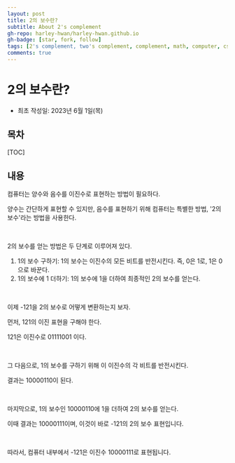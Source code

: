 ```yaml
---
layout: post
title: 2의 보수란?
subtitle: About 2's complement
gh-repo: harley-hwan/harley-hwan.github.io
gh-badge: [star, fork, follow]
tags: [2's complement, two's complement, complement, math, computer, cs]
comments: true
---
```


# 2의 보수란?

- 최초 작성일: 2023년 6월 1일(목)

## 목차

[TOC]

## 내용

컴퓨터는 양수와 음수를 이진수로 표현하는 방법이 필요하다. 

양수는 간단하게 표현할 수 있지만, 음수를 표현하기 위해 컴퓨터는 특별한 방법, '2의 보수'라는 방법을 사용한다.

<br/>

2의 보수를 얻는 방법은 두 단계로 이루어져 있다.

1. 1의 보수 구하기: 1의 보수는 이진수의 모든 비트를 반전시킨다. 즉, 0은 1로, 1은 0으로 바꾼다.
2. 1의 보수에 1 더하기: 1의 보수에 1을 더하여 최종적인 2의 보수를 얻는다.

<br/>

이제 -121을 2의 보수로 어떻게 변환하는지 보자.

먼저, 121의 이진 표현을 구해야 한다. 

121은 이진수로 01111001 이다.

<br/>

그 다음으로, 1의 보수를 구하기 위해 이 이진수의 각 비트를 반전시킨다. 

결과는 10000110이 된다.

<br/>

마지막으로, 1의 보수인 10000110에 1을 더하여 2의 보수를 얻는다. 

이때 결과는 10000111이며, 이것이 바로 -121의 2의 보수 표현입니다.

<br/>

따라서, 컴퓨터 내부에서 -121은 이진수 10000111로 표현됩니다.
